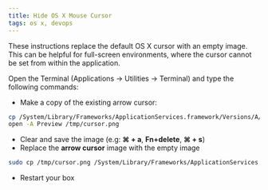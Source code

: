 ```yaml
---
title: Hide OS X Mouse Cursor
tags: os x, devops
---
```


These instructions replace the default OS X cursor with an empty image.
This can be helpful for full-screen environments, where the cursor
cannot be set from within the application.

Open the Terminal (Applications -> Utilities -> Terminal) and type the
following commands:

* Make a copy of the existing arrow cursor:

```bash
cp /System/Library/Frameworks/ApplicationServices.framework/Versions/A/Frameworks/HIServices.framework/Versions/A/Resources/cursors/arrow/cursor.png /tmp
open -A Preview /tmp/cursor.png
```

* Clear and save the image (e.g: __⌘ + a__, __Fn+delete__, __⌘ + s__)
* Replace the __arrow cursor__ image with the empty image

```bash
sudo cp /tmp/cursor.png /System/Library/Frameworks/ApplicationServices.framework/Versions/A/Frameworks/HIServices.framework/Versions/A/Resources/cursors/arrow/cursor.png
```

* Restart your box

